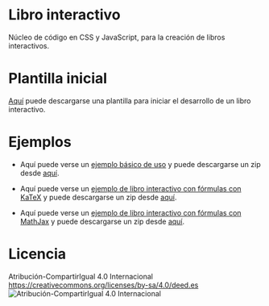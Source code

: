 # Libro interactivo
Núcleo de código en CSS y JavaScript, para la creación de libros interactivos.

# Plantilla inicial

<a href="https://github.com/jlongi/libro_interactivo/releases/download/ejemplos/libro_interactivo_plantilla.zip" target="_blank">Aquí</a> puede descargarse una plantilla para iniciar el desarrollo de un libro interactivo.

# Ejemplos
* Aquí puede verse un <a href="https://jlongi.github.io/libro_interactivo/ejemplos/libro_interactivo_simple/" target="_blank">ejemplo básico de uso</a> y puede descargarse un zip desde <a href="https://github.com/jlongi/libro_interactivo/releases/download/ejemplos/libro_interactivo_simple.zip" target="_blank">aquí</a>.

* Aquí puede verse un <a href="https://jlongi.github.io/libro_interactivo/ejemplos/libro_interactivo_katex/" target="_blank">ejemplo de libro interactivo con fórmulas con KaTeX</a> y puede descargarse un zip desde <a href="https://github.com/jlongi/libro_interactivo/releases/download/ejemplos/libro_interactivo_katex.zip" target="_blank">aquí</a>.

* Aquí puede verse un <a href="https://jlongi.github.io/libro_interactivo/ejemplos/libro_interactivo_mathjax/" target="_blank">ejemplo de libro interactivo con fórmulas con MathJax</a> y puede descargarse un zip desde <a href="https://github.com/jlongi/libro_interactivo/releases/download/ejemplos/libro_interactivo_mathjax.zip" target="_blank">aquí</a>.

# Licencia 
Atribución-CompartirIgual 4.0 Internacional 
https://creativecommons.org/licenses/by-sa/4.0/deed.es
<br>
![Atribución-CompartirIgual 4.0 Internacional](https://mirrors.creativecommons.org/presskit/buttons/88x31/svg/by-sa.svg)
